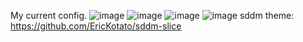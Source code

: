 My current config.
![image](https://github.com/user-attachments/assets/7f5a2a32-16cd-4435-bcaf-cffeed5a376c)
![image](https://github.com/user-attachments/assets/51fbdf89-4bc8-40f8-a4a8-a5e5efed82ad)
![image](https://github.com/user-attachments/assets/cf74f7ab-dcbd-432c-96dd-e4d3284def41)
![image](https://github.com/user-attachments/assets/7d29d138-2ed9-4ab9-8dea-26df8b9de2eb)
sddm theme: https://github.com/EricKotato/sddm-slice

